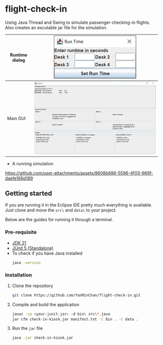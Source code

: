 # flight-check-in
Using Java Thread and Swing to simulate passenger checking-in flights. Also creates an excutable jar file for the simulation.

| Runtime dialog |![](./images/runtime-gui.png)|
|----------------|-----------------------------|
|Main GUI        |![](./images/main-gui.png)|

- A running simulation

https://github.com/user-attachments/assets/8608b686-5596-4f03-969f-daefe166d189

## Getting started
If you are running it in the Eclipse IDE pretty much everything is available. Just clone and move the `src\` and `data\` to your project.

Below are the guides for running it through a terminal.
### Pre-requisite
- [JDK 21](https://adoptium.net/temurin/releases)
- [JUnit 5 (Standalone)](https://docs.junit.org/current/user-guide/#running-tests-console-launcher)
- To check if you have Java installed
    ```sh
    java -version
    ```

### Installation
1. Clone the repository
    ```sh
    git clone https://github.com/YanMinChan/flight-check-in.git
    ```
2. Compile and build the application
    ```sh
    javac -cp <your-junit.jar> -d bin\ src\*.java
    jar cfm check-in-kiosk.jar manifest.txt -C bin . -C data .
    ```
3. Run the `jar` file
    ```sh
    java -jar check-in-kiosk.jar
    ```

